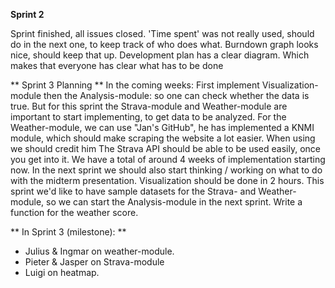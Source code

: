 **Sprint 2**

Sprint finished, all issues closed.
'Time spent' was not really used, should do in the next one, to keep track of who does what.
Burndown graph looks nice, should keep that up.
Development plan has a clear diagram. Which makes that everyone has clear what 
has to be done

** Sprint 3 Planning **
In the coming weeks:
First implement Visualization-module then the Analysis-module: so one can check 
whether the data is true.
But for this sprint the Strava-module and Weather-module are important to start
implementing, to get data to be analyzed.
For the Weather-module, we can use "Jan's GitHub", he has implemented a KNMI
module, which should make scraping the website a lot easier.
When using we should credit him
The Strava API should be able to be used easily, once you get into it.
We have a total of around 4 weeks of implementation starting now.
In the next sprint we should also start thinking / working on what to do with 
the midterm presentation.
Visualization should be done in 2 hours.
This sprint we'd like to have sample datasets for the Strava- and
Weather-module, so we can start the Analysis-module in the next sprint.
Write a function for the weather score.

** In Sprint 3 (milestone): **
- Julius & Ingmar on weather-module.
- Pieter & Jasper on Strava-module
- Luigi on heatmap.




